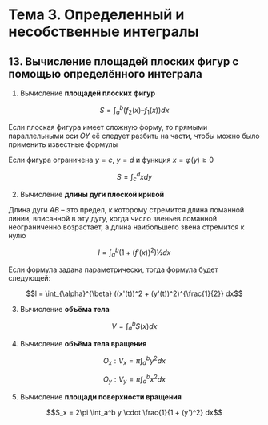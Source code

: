 # Тема 3. Определенный и несобственные интегралы

## 13. Вычисление площадей плоских фигур с помощью определённого интеграла

1. Вычисление **площадей плоских фигур**

$$S = \int_a^b (f_2(x) – f_1(x)) dx$$

Если плоская фигура имеет сложную форму, то прямыми параллельными оси $OY$ её следует разбить на части, чтобы можно было применить известные формулы

Если фигура ограничена $y = c$, $y = d$ и функция $x = \varphi(у) \ge 0$

$$S=\int_c^d x dy$$

2. Вычисление **длины дуги плоской кривой**

Длина дуги $AB$ – это предел, к которому стремится длина ломанной линии, вписанной в эту дугу, когда число звеньев ломанной неограниченно возрастает, а длина наибольшего звена стремится к нулю

$$l = \int_a^b (1 + (f'(x))^2) ½ dx$$

Если формула задана параметрически, тогда формула будет следующей: 

$$l = \int_{\alpha}^{\beta}  ((x'(t))^2 + (y'(t))^2)^{\frac{1}{2}} dx$$

3. Вычисление **объёма тела**

$$V = \int_{a}^{b} S(x) dx$$

4. Вычисление **объёма тела вращения**

$$O_х: V_x = \pi \int_a^b y^2 dx$$

$$O_y: V_y = \pi \int_a^b x^2 dx$$

5. Вычисление **площади поверхности вращения**

$$S_x = 2\pi \int_a^b y \cdot \frac{1}{1 + (y')^2} dx$$

